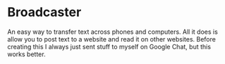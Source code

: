 # Broadcaster

An easy way to transfer text across phones and computers. All it does is allow
you to post text to a website and read it on other websites. Before creating
this I always just sent stuff to myself on Google Chat, but this works better.
